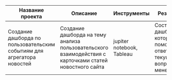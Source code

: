 |Название проекта|Описание|Инструменты|Результат|
|-|--------|---|---|
|Создание дашборда по пользовательским событиям для агрегатора новостей|Создание дашборда на тему анализа пользовательского взаимодействия с карточками статей новостного сайта|jupiter notebook, Tableau|Составила дашборд, который помог ответить на текущие вопросы менеджеров|
